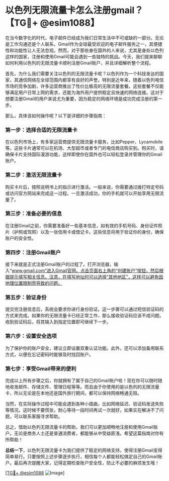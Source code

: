 # 以色列无限流量卡怎么注册gmail？【TG💪+ @esim1088】

在当今数字化的时代，电子邮件已经成为我们日常生活中不可或缺的一部分。无论是工作沟通还是个人联系，Gmail作为全球最受欢迎的电子邮件服务之一，其便捷性和功能性让人无法忽视。然而，对于那些身在国外的人来说，尤其是身处以色列这样的国家，注册和使用Gmail可能会遇到一些独特的挑战。今天，我们就来聊聊如何利用以色列的无限流量卡顺利注册Gmail账户，并且详细解析整个流程。

首先，为什么我们需要关注以色列的无限流量卡呢？以色列作为一个科技发达的国家，其通信网络在全球范围内都享有良好的声誉。特别是近年来，随着以色列电信市场的竞争加剧，许多运营商推出了性价比极高的无限流量套餐。这些套餐不仅能够满足用户日常上网的需求，还能为海外用户提供稳定且快速的网络连接。这对于想要注册Gmail的用户来说尤为重要，因为稳定的网络环境是成功完成注册的第一步。

那么，具体该如何操作呢？以下是详细的步骤指南：

### 第一步：选择合适的无限流量卡

在以色列市场上，有多家运营商提供无限流量卡服务，比如Pepper、Lycamobile等。这些卡片通常可以在机场、大型超市或者专门的电信商店购买到。购买时，请确保卡片支持国际漫游功能，这样即使你在国外也可以轻松登录并管理你的Gmail账户。

### 第二步：激活无限流量卡

购买卡片后，按照说明书上的指示进行激活。一般来说，你需要通过拨打特定号码或访问官方网站来完成这一过程。一旦激活成功，你的手机就可以开始享用无限流量了。

### 第三步：准备必要的信息

在注册Gmail之前，你需要准备好一些基本信息，如有效的手机号码、身份证件照片（护照或驾照）以及一张信用卡或借记卡。这些信息将用于验证你的身份，确保账户的安全性。

### 第四步：注册Gmail账户

接下来就是正式注册Gmail账户的过程了。打开浏览器，输入“www.gmail.com”进入Gmail官网。点击页面右上角的“创建账户”按钮，然后根据提示填写相关信息。注意，在填写地址时可以选择“其他地区”，这样可以避免因地理位置限制而导致的问题。

### 第五步：验证身份

提交完注册信息后，系统会要求你进行身份验证。这一步骤可以通过短信验证码的方式来完成。如果你的无限流量卡已经正常工作，那么接收验证码应该不成问题。收到验证码后，将其输入到指定位置即可继续下一步。

### 第六步：设置安全选项

为了保护你的账户安全，建议立即设置双重认证功能。此外，还可以添加备用联系方式，以便在忘记密码时能够及时找回账户。

### 第七步：享受Gmail带来的便利

完成以上所有步骤之后，你就拥有了属于自己的Gmail账户啦！现在你可以随时随地收发邮件、存储文件、管理日程等等。而且由于你使用的是以色列的无限流量卡，所以无论是在本地还是国外旅行期间，都可以保持网络畅通无阻。

当然，在实际操作过程中可能会遇到各种小插曲，比如网络延迟、验证码发送失败等情况。这时候不要慌张，耐心等待一段时间再试一次就好。如果实在解决不了问题，可以联系客服寻求帮助。

总之，借助以色列无限流量卡的帮助，我们可以更加顺畅地注册和使用Gmail账户。无论是商务人士还是普通消费者，都能够从中受益匪浅。希望这篇指南对你有所帮助！

**总结一下**，以色列无限流量卡为我们提供了稳定的网络支持，使得注册Gmail变得简单易行。只要按照上述步骤逐步执行，相信每个人都能轻松搞定自己的Gmail账户。最后再次提醒大家，记得定期检查账户安全性，防止不必要的麻烦发生哦！

[[TG💪+ @esim1088](https://t.me/s/esim1088) ![Image](https://i.postimg.cc/4NQfJmqS/Snipaste-2025-05-13-00-14-12.png)]